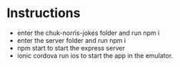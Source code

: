 
# Instructions
* enter the chuk-norris-jokes folder and run npm i
* enter the server folder and  run npm i
* npm start to start the express server
* ionic cordova run ios to start the app in the emulator. 
